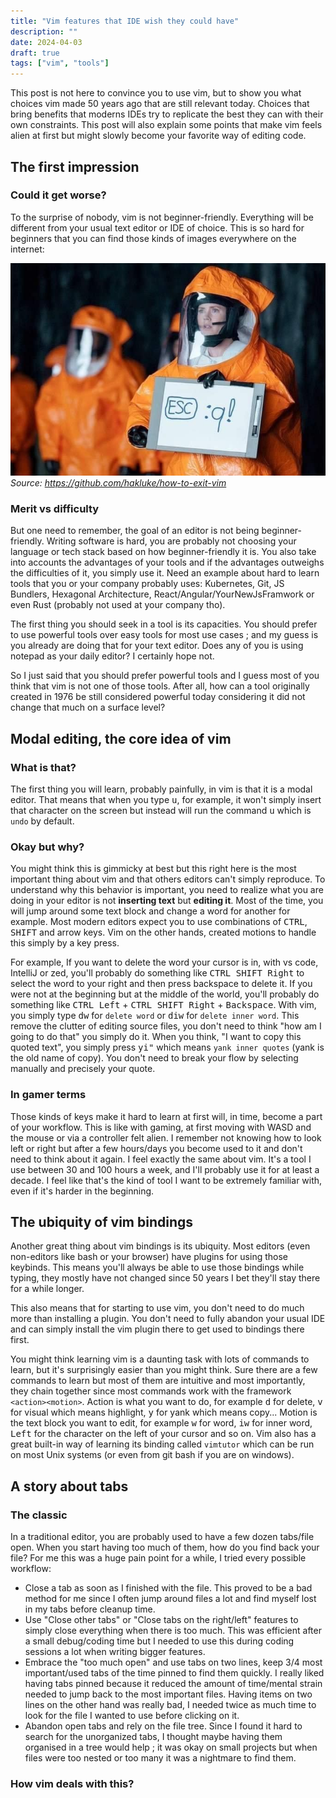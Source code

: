 ```yaml
---
title: "Vim features that IDE wish they could have"
description: ""
date: 2024-04-03
draft: true
tags: ["vim", "tools"]
---
```


This post is not here to convince you to use vim, but to show you what choices vim made 50 years ago that are still relevant today. Choices that bring benefits that moderns IDEs try to replicate the best they can with their own constraints. This post will also explain some points that make vim feels alien at first but might slowly become your favorite way of editing code.

## The first impression

### Could it get worse?

To the surprise of nobody, vim is not beginner-friendly. Everything will be different from your usual text editor or IDE of choice. This is so hard for beginners that you can find those kinds of images everywhere on the internet:

![exit vim first contact way](exit-vim.png)
 *Source: https://github.com/hakluke/how-to-exit-vim*

### Merit vs difficulty

But one need to remember, the goal of an editor is not being beginner-friendly. Writing software is hard, you are probably not choosing your language or tech stack based on how beginner-friendly it is. You also take into accounts the advantages of your tools and if the advantages outweighs the difficulties of it, you simply use it. Need an example about hard to learn tools that you or your company probably uses: Kubernetes, Git, JS Bundlers, Hexagonal Architecture, React/Angular/YourNewJsFramwork or even Rust (probably not used at your company tho).

The first thing you should seek in a tool is its capacities. You should prefer to use powerful tools over easy tools for most use cases ; and my guess is you already are doing that for your text editor. Does any of you is using notepad as your daily editor? I certainly hope not.

So I just said that you should prefer powerful tools and I guess most of you think that vim is not one of those tools. After all, how can a tool originally created in 1976 be still considered powerful today considering it did not change that much on a surface level?

## Modal editing, the core idea of vim

### What is that?

The first thing you will learn, probably painfully, in vim is that it is a modal editor. That means that when you type <kbd>u</kbd>, for example, it won't simply insert that character on the screen but instead will run the command <kbd>u</kbd> which is `undo` by default.

### Okay but why?

You might think this is gimmicky at best but this right here is the most important thing about vim and that others editors can't simply reproduce. To understand why this behavior is important, you need to realize what you are doing in your editor is not **inserting text** but **editing it**. Most of the time, you will jump around some text block and change a word for another for example. Most modern editors expect you to use combinations of <kbd>CTRL</kbd>, <kbd>SHIFT</kbd> and arrow keys. Vim on the other hands, created motions to handle this simply by a key press.

For example, If you want to delete the word your cursor is in, with vs code, IntelliJ or zed, you'll probably do something like <kbd>CTRL SHIFT Right</kbd> to select the word to your right and then press backspace to delete it. If you were not at the beginning but at the middle of the world, you'll probably do something like <kbd>CTRL Left</kbd> + <kbd>CTRL SHIFT Right</kbd> + <kbd>Backspace</kbd>. With vim, you simply type <kbd>dw</kbd> for `delete word` or <kbd>diw</kbd> for `delete inner word`. This remove the clutter of editing source files, you don't need to think "how am I going to do that" you simply do it. When you think, "I want to copy this quoted text", you simply press <kbd>yi"</kbd> which means `yank inner quotes` (yank is the old name of copy). You don't need to break your flow by selecting manually and precisely your quote.

### In gamer terms

Those kinds of keys make it hard to learn at first will, in time, become a part of your workflow. This is like with gaming, at first moving with WASD and the mouse or via a controller felt alien. I remember not knowing how to look left or right but after a few hours/days you become used to it and don't need to think about it again. I feel exactly the same about vim. It's a tool I use between 30 and 100 hours a week, and I'll probably use it for at least a decade. I feel like that's the kind of tool I want to be extremely familiar with, even if it's harder in the beginning.

## The ubiquity of vim bindings

Another great thing about vim bindings is its ubiquity. Most editors (even non-editors like bash or your browser) have plugins for using those keybinds. This means you'll always be able to use those bindings while typing, they mostly have not changed since 50 years I bet they'll stay there for a while longer.

This also means that for starting to use vim, you don't need to do much more than installing a plugin. You don't need to fully abandon your usual IDE and can simply install the vim plugin there to get used to bindings there first.

You might think learning vim is a daunting task with lots of commands to learn, but it's surprisingly easier than you might think. Sure there are a few commands to learn but most of them are intuitive and most importantly, they chain together since most commands work with the framework `<action><motion>`. Action is what you want to do, for example <kbd>d</kbd> for delete, <kbd>v</kbd> for visual which means highlight, <kbd>y</kbd> for yank which means copy... Motion is the text block you want to edit, for example <kbd>w</kbd> for word, <kbd>iw</kbd> for inner word, <kbd>Left</kbd> for the character on the left of your cursor and so on.
Vim also has a great built-in way of learning its binding called `vimtutor` which can be run on most Unix systems (or even from git bash if you are on windows).

## A story about tabs

### The classic

In a traditional editor, you are probably used to have a few dozen tabs/file open. When you start having too much of them, how do you find back your file? For me this was a huge pain point for a while, I tried every possible workflow:
 - Close a tab as soon as I finished with the file. This proved to be a bad method for me since I often jump around files a lot and find myself lost in my tabs before cleanup time.
 - Use "Close other tabs" or "Close tabs on the right/left" features to simply close everything when there is too much. This was efficient after a small debug/coding time but I needed to use this during coding sessions a lot when writing bigger features.
 - Embrace the "too much open" and use tabs on two lines, keep 3/4 most important/used tabs of the time pinned to find them quickly. I really liked having tabs pinned because it reduced the amount of time/mental strain needed to jump back to the most important files. Having items on two lines on the other hand was really bad, I needed twice as much time to look for the file I wanted to use before clicking on it.
 - Abandon open tabs and rely on the file tree. Since I found it hard to search for the unorganized tabs, I thought maybe having them organised in a tree would help ; it was okay on small projects but when files were too nested or too many it was a nightmare to find them.

### How vim deals with this?


<!-- vim: wrap -->
